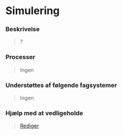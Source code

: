 # Simulering

### Beskrivelse

> ?

### Processer

> Ingen

### Understøttes af følgende fagsystemer

> Ingen

### Hjælp med at vedligeholde

> [Rediger](https://github.com/FMDatahub/Portal/blob/main/docs/Moduler/Simulering/Simulering.md)
